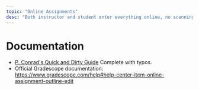 ```yaml
---
topic: "Online Assignments"
desc: "Both instructor and student enter everything online, no scanning needed"
---
```


# Documentation

* [P. Conrad's Quick and Dirty Guide](GradescopeOnlineAssessmentQuickAndDirty.pdf) Complete with typos.
* Official Gradescope documentation: <https://www.gradescope.com/help#help-center-item-online-assignment-outline-edit>
